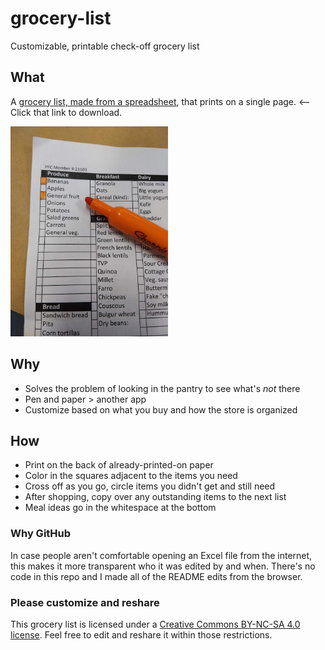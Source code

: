 # grocery-list
Customizable, printable check-off grocery list

## What
A [grocery list, made from a spreadsheet](https://github.com/sfirke/grocery-list/raw/master/grocery%20list.xlsx), that prints on a single page.   <-- Click that link to download.

<img src="./list_snapshot.jpg" width="50%" height="50%">

## Why
- Solves the problem of looking in the pantry to see what's *not* there
- Pen and paper > another app
- Customize based on what you buy and how the store is organized

## How
- Print on the back of already-printed-on paper
- Color in the squares adjacent to the items you need
- Cross off as you go, circle items you didn't get and still need
- After shopping, copy over any outstanding items to the next list
- Meal ideas go in the whitespace at the bottom

### Why GitHub
In case people aren't comfortable opening an Excel file from the internet, this makes it more transparent who it was edited by and when.  There's no code in this repo and I made all of the README edits from the browser.

### Please customize and reshare
This grocery list is licensed under a [Creative Commons BY-NC-SA 4.0 license](https://creativecommons.org/licenses/by-nc-sa/4.0/).  Feel free to edit and reshare it within those restrictions.
